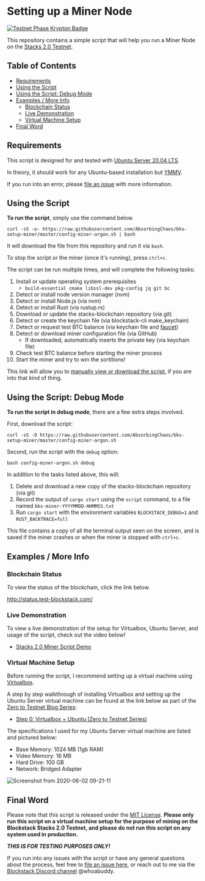 # Setting up a Miner Node

[![Testnet Phase Krypton Badge](https://img.shields.io/static/v1?label=Stacks%202.0%20Testnet%20Phase&message=%233%20Krypton&color=9cf&style=for-the-badge)](http://whenmainnet.co)

This repository contains a simple script that will help you run a Miner Node on the [Stacks 2.0 Testnet](https://testnet.blockstack.org/).

<!-- TOC -->

## Table of Contents

- [Requirements](#requirements)
- [Using the Script](#using-the-script)
- [Using the Script: Debug Mode](#using-the-script-debug-mode)
- [Examples / More Info](#examples--more-info)
  - [Blockchain Status](#blockchain-status)
  - [Live Demonstration](#live-demonstration)
  - [Virtual Machine Setup](#virtual-machine-setup)
- [Final Word](#final-word)

<!-- /TOC -->

## Requirements

This script is designed for and tested with [Ubuntu Server 20.04 LTS](https://ubuntu.com/server).

In theory, it should work for any Ubuntu-based installation but [YMMV](https://dictionary.cambridge.org/us/dictionary/english/ymmv).

If you run into an error, please [file an issue](https://github.com/AbsorbingChaos/bks-setup-miner/issues) with more information.

## Using the Script

**To run the script**, simply use the command below.

```
curl -sS -o- https://raw.githubusercontent.com/AbsorbingChaos/bks-setup-miner/master/config-miner-argon.sh | bash
```

It will download the file from this repository and run it via `bash`.

To stop the script or the miner (once it's running), press `ctrl+c`.

The script can be run multiple times, and will complete the following tasks:

1. Install or update operating system prerequisites
    - `build-essential cmake libssl-dev pkg-config jq git bc`
2. Detect or install node version manager (nvm)
3. Detect or install Node.js (via nvm)
4. Detect or install Rust (via rustup.rs)
5. Download or update the stacks-blockchain repository (via git)
6. Detect or create the keychain file (via blockstack-cli make_keychain)
7. Detect or request test BTC balance (via keychain file and [faucet](https://testnet.blockstack.org/faucet))
8. Detect or download miner configuration file (via GitHub)
    - If downloaded, automatically inserts the private key (via keychain file)
9. Check test BTC balance before starting the miner process
10. Start the miner and try to win the sortitions!

This link will allow you to [manually view or download the script](https://github.com/AbsorbingChaos/bks-setup-miner/blob/master/config-miner-argon.sh), if you are into that kind of thing.

## Using the Script: Debug Mode

**To run the script in debug mode**, there are a few extra steps involved.

First, download the script:

```
curl -sS -O https://raw.githubusercontent.com/AbsorbingChaos/bks-setup-miner/master/config-miner-argon.sh
```

Second, run the script with the `debug` option:

```
bash config-miner-argon.sh debug
```

In addition to the tasks listed above, this will:

1. Delete and download a new copy of the stacks-blockchain repository (via git)
2. Record the output of `cargo start` using the `script` command, to a file named `bks-miner-YYYYMMDD-HHMMSS.txt`
3. Run `cargo start` with the environment variables `BLOCKSTACK_DEBUG=1` and `RUST_BACKTRACE=full`

This file contains a copy of all the terminal output seen on the screen, and is saved if the miner crashes or when the miner is stopped with `ctrl+c`.

## Examples / More Info

### Blockchain Status

To view the status of the blockchain, click the link below.

http://status.test-blockstack.com/

### Live Demonstration

To view a live demonstration of the setup for Virtualbox, Ubuntu Server, and usage of the script, check out the video below!

- [Stacks 2.0 Miner Script Demo](https://www.youtube.com/watch?v=Lz1VSlIbMiE)

### Virtual Machine Setup

Before running the script, I recommend setting up a virtual machine using [Virtualbox](https://www.virtualbox.org/).

A step by step walkthrough of installing Virtualbox and setting up the Ubuntu Server virtual machine can be found at the link below as part of the [Zero to Testnet Blog Series](https://app.sigle.io/whoabuddy.id.blockstack/):

- [Step 0: Virtualbox + Ubuntu (Zero to Testnet Series)](https://app.sigle.io/whoabuddy.id.blockstack/6ZSqK6yEwu5bqqGCjOZZH)

The specifications I used for my Ubuntu Server virtual machine are listed and pictured below:

- Base Memory: 1024 MB (1gb RAM)
- Video Memory: 16 MB
- Hard Drive: 100 GB
- Network: Bridged Adapter

![Screenshot from 2020-06-02 09-21-11](https://user-images.githubusercontent.com/9038904/83544659-1b291580-a4b3-11ea-8ec9-ffb2cf16d52c.png)

## Final Word

Please note that this script is released under the [MIT License](LICENSE). __Please only run this script on a virtual machine setup for the purpose of mining on the Blockstack Stacks 2.0 Testnet, and please do not run this script on any system used in production.__

__*THIS IS FOR TESTING PURPOSES ONLY!*__

If you run into any issues with the script or have any general questions about the process, feel free to [file an issue here](https://github.com/AbsorbingChaos/bks-setup-miner/issues), or reach out to me via the [Blockstack Discord channel](https://community.blockstack.org/discord) @whoabuddy.
